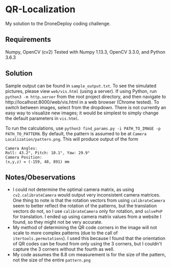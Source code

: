 # QR-Localization
My solution to the DroneDeploy coding challenge.

## Requirements
Numpy, OpenCV (cv2)
Tested with Numpy 1.13.3, OpenCV 3.3.0, and Python 3.6.3

## Solution
Sample output can be found in `sample_output.txt`. To see the simulated pictures, please view `web/vis.html` (using a server). If using Python, run `python3 -m http.server` from the root project directory, and then navigate to http://localhost:8000/web/vis.html in a web browser (Chrome tested). To switch between images, select from the dropdown. There is not currently an easy way to visualize new images; it would be simplest to simply change the default parameters in `vis.html`.

To run the calculations, use `python3 find_params.py -i PATH_TO_IMAGE -p PATH_TO_PATTERN`. By default, the pattern is assumed to be at `Camera Localization/pattern.png`. This will produce output of the form
```
Camera Angles:
Roll: 43.2°, Pitch: 10.1°, Yaw: 29.9°
Camera Position:
(x,y,z) = (-159, 48, 891) mm
```

## Notes/Obeservations
* I could not determine the optimal camera matrix, as using `cv2.calibrateCamera` would output very inconsistent camera matrices. One thing to note is that the rotation vectors from using `calibrateCamera` seem to better reflect the rotation of the patterns, but the translation vectors do not, so I use `calibrateCamera` only for rotation, and `solvePnP` for translation. I ended up using camera matrix values from a website I found, so they might not be very accurate.
* My method of determining the QR code corners in the image will not scale to more complex patterns (due to the call of `itertools.permutations`). I used this because I found that the orientation of QR codes can be found from only using the 3 corners, but I couldn't capture the 3 corners without the fourth as well.
* My code assumes the 8.8 cm measurement is for the size of the pattern, not the size of the entire `pattern.png`



